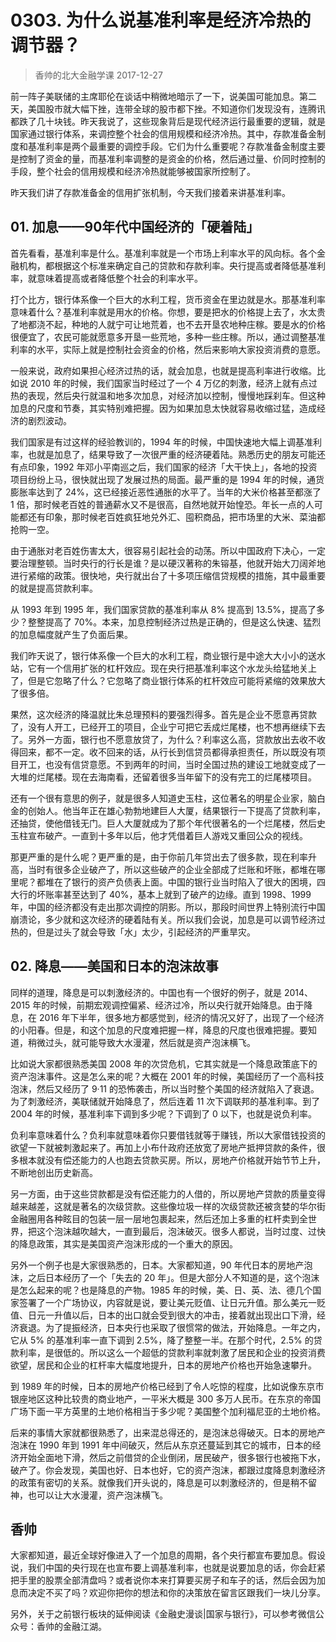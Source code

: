 # 0303. 为什么说基准利率是经济冷热的调节器？
> 香帅的北大金融学课
2017-12-27

前一阵子美联储的主席耶伦在谈话中稍微地暗示了一下，说美国可能加息。第二天，美国股市就大幅下挫，连带全球的股市都下挫。不知道你们发现没有，连腾讯都跌了几十块钱。昨天我说了，这些现象背后是现代经济运行最重要的逻辑，就是国家通过银行体系，来调控整个社会的信用规模和经济冷热。其中，存款准备金制度和基准利率是两个最重要的调控手段。它们为什么重要呢？存款准备金制度主要是控制了资金的量，而基准利率调整的是资金的价格，然后通过量、价同时控制的手段，整个社会的信用规模和经济冷热就能够被国家所控制了。

昨天我们讲了存款准备金的信用扩张机制，今天我们接着来讲基准利率。

## 01. 加息——90年代中国经济的「硬着陆」

首先看看，基准利率是什么。基准利率就是一个市场上利率水平的风向标。各个金融机构，都根据这个标准来确定自己的贷款和存款利率。央行提高或者降低基准利率，就意味着提高或者降低整个社会的利率水平。

打个比方，银行体系像一个巨大的水利工程，货币资金在里边就是水。那基准利率意味着什么？基准利率就是用水的价格。你想，要是把水的价格提上去了，水太贵了地都浇不起，种地的人就宁可让地荒着，也不去开垦农地种庄稼。要是水的价格很便宜了，农民可能就愿意多开垦一些荒地，多种一些庄稼。所以，通过调整基准利率的水平，实际上就是控制社会资金的价格，然后来影响大家投资消费的意愿。

一般来说，政府如果担心经济过热的话，就会加息，也就是提高利率进行收缩。比如说 2010 年的时候，我们国家当时经过了一个 4 万亿的刺激，经济上就有点过热的表现，然后央行就温和地多次加息，对经济加以控制，慢慢地踩刹车。但这种加息的尺度和节奏，其实特别难把握。因为如果加息太快就容易收缩过猛，造成经济的剧烈波动。

我们国家是有过这样的经验教训的，1994 年的时候，中国快速地大幅上调基准利率，也就是加息了，结果导致了一次很严重的经济硬着陆。熟悉历史的朋友可能还有点印象，1992 年邓小平南巡之后，我们国家的经济「大干快上」，各地的投资项目纷纷上马，很快就出现了发展过热的局面。最严重的是 1994 年的时候，通货膨胀率达到了 24%，这已经接近恶性通胀的水平了。当年的大米价格甚至都涨了 1 倍，那时候老百姓的普通薪水又不是很高，自然地就开始惶恐。年长一点的人可能都还有印象，那时候老百姓疯狂地兑外汇、囤积商品，把市场里的大米、菜油都抢购一空。

由于通胀对老百姓伤害太大，很容易引起社会的动荡。所以中国政府下决心，一定要治理整顿。当时央行的行长是谁？是以硬汉著称的朱镕基，他就开始大刀阔斧地进行紧缩的政策。很快地，央行就出台了十多项压缩信贷规模的措施，其中最重要的就是提高贷款利率。

从 1993 年到 1995 年，我们国家贷款的基准利率从 8% 提高到 13.5%，提高了多少？整整提高了 70%。本来，加息控制经济过热是正确的，但是这么快速、猛烈的加息幅度就产生了负面后果。

我们昨天说了，银行体系像一个巨大的水利工程，商业银行是中途大大小小的送水站，它有一个信用扩张的杠杆效应。现在央行把基准利率这个水龙头给猛地关上了，但是它忽略了什么？它忽略了商业银行体系的杠杆效应可能将紧缩的效果放大了很多倍。

果然，这次经济的降温就比朱总理预料的要强烈得多。首先是企业不愿意再贷款了，没有人开工，已经开工的项目，企业宁可把它丢成烂尾楼，也不想再继续下去了。另外一方面，银行也不愿意放贷了，为什么？利率这么高，贷款放出去收不收得回来，都不一定。收不回来的话，从行长到信贷员都得承担责任，所以既没有项目开工，也没有信贷意愿。不到两年的时间，当时全国过热的建设工地就变成了一大堆的烂尾楼。现在去海南看，还留着很多当年留下的没有完工的烂尾楼项目。

还有一个很有意思的例子，就是很多人知道史玉柱，这位著名的明星企业家，脑白金的创始人。他当年正在雄心勃勃地建巨人大厦，结果银行一下提高了贷款利率，还抽贷，使他借钱无门。巨人大厦就成为了那个年代很著名的一个烂尾楼，然后史玉柱宣布破产。一直到十多年以后，他才凭借着巨人游戏又重回公众的视线。

那更严重的是什么呢？更严重的是，由于你前几年贷出去了很多款，现在利率升高，当时有很多企业破产了，所以这些破产的企业全部成了烂账和坏账，都堆在哪里呢？都堆在了银行的资产负债表上面。中国的银行业当时陷入了很大的困境，四大行的坏账率甚至达到了 40%，基本上就到了破产的边缘。直到 1998、1999 年，中国的经济都没有走出那次调控的阴影。所以，那段时间世界上特别流行中国崩溃论，多少就和这次经济的硬着陆有关。所以我们会说，加息是可以调节经济过热的，但是过头了就会导致「水」太少，引起经济的严重旱灾。

## 02. 降息——美国和日本的泡沫故事

同样的道理，降息是可以刺激经济的。中国也有一个很好的例子，就是 2014、2015 年的时候，前期宏观调控偏紧、经济过冷，所以央行就开始降息。由于降息，在 2016 年下半年，很多地方都感觉到，经济的情况又好了，出现了一个经济的小阳春。但是，和这个加息的尺度难把握一样，降息的尺度也很难把握。要知道，稍微过头，就可能导致大水漫灌，然后就是资产泡沫横飞。

比如说大家都很熟悉美国 2008 年的次贷危机，它其实就是一个降息政策底下的资产泡沫事件。这是怎么来的呢？大概在 2001 年的时候，美国经历了一个高科技泡沫，然后又经历了 9·11 的恐怖袭击，所以当时整个美国的经济就陷入了衰退。为了刺激经济，美联储就开始降息了，然后连着 11 次下调联邦的基准利率。到了 2004 年的时候，基准利率下调到多少呢？下调到了 0 以下，也就是说负利率。

负利率意味着什么？负利率就意味着你只要借钱就等于赚钱，所以大家借钱投资的欲望一下就被刺激起来了。再加上小布什政府还放宽了房地产抵押贷款的条件，很多根本就没有偿还能力的人也跑去贷款买房。所以，房地产价格就开始节节上升，不断地创出历史新高。

另一方面，由于这些贷款都是没有偿还能力的人借的，所以房地产贷款的质量变得越来越差，这就是著名的次级贷款。这些像垃圾一样的次级贷款还被贪婪的华尔街金融圈用各种眩目的包装一层一层地包裹起来，然后还加上多重的杠杆卖到全世界，把这个泡沫越吹越大，一直到最后，泡沫破灭。很多人都说，当时过度、过快的降息政策，其实是美国资产泡沫形成的一个重大的原因。

另外一个例子也是大家很熟悉的，日本。大家都知道，90 年代日本的房地产泡沫，之后日本经历了一个「失去的 20 年」。但是大部分人不知道的是，这个泡沫是怎么起来的呢？也是降息的产物。1985 年的时候，美、日、英、法、德几个国家签署了一个广场协议，内容就是说，要让美元贬值、让日元升值。那么美元一贬值、日元一升值以后，日本的出口就会受到很大的冲击，接着就出现出口下滑，经济衰退。为了提振经济，日本央行也采取了很惯常的做法，开始降息。一年之内，它从 5% 的基准利率一直下调到 2.5%，降了整整一半。在那个时代，2.5% 的贷款利率，是很低的。所以这么一个超低的贷款利率就刺激了居民和企业的投资消费欲望，居民和企业的杠杆率大幅度地提升，日本的房地产价格也开始急速攀升。

到 1989 年的时候，日本的房地产价格已经到了令人吃惊的程度，比如说像东京市银座地区这种比较贵的商业地产，一平米大概是 300 多万人民币。在东京的帝国广场下面一平方英里的土地价格相当于多少呢？美国整个加利福尼亚的土地价格。

后来的事情大家就都很熟悉了，出来混总得还的，是泡沫总得破灭。日本的房地产泡沫在 1990 年到 1991 年中间破灭，然后从东京还蔓延到其它的城市，日本的经济开始全面地下滑，然后之前借贷的企业倒闭，居民破产，很多银行也被拖下水，破产了。你会发现，美国也好、日本也好，它的资产泡沫，都跟过度降息刺激经济的政策有密切的关系。就像我们开头说的，降息是可以刺激经济的，但是稍不留神，也可以让大水漫灌，资产泡沫横飞。

## 香帅

大家都知道，最近全球好像进入了一个加息的周期，各个央行都宣布要加息。假设说，我们中国的央行现在也宣布要上调基准利率，也就是说要加息的话，你会赶紧把手里的股票全部清盘吗？或者说你本来打算要买房子和车子的话，然后会因为加息而决定不买了吗？欢迎你把你的想法和你的决策放在留言区跟我们一块儿分享。

另外，关于之前银行板块的延伸阅读《金融史漫谈|国家与银行》，可以参考微信公众号：香帅的金融江湖。


